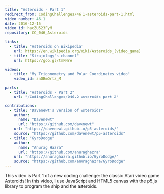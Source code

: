 ```yaml
---
title: "Asteroids - Part 1"
redirect_from: CodingChallenges/46.1-asteroids-part-1.html
video_number: 46.1
date: 2016-12-15
video_id: hacZU523FyM
repository: CC_046_Asteroids

links:
  - title: "Asteroids on Wikipedia"
    url: https://en.wikipedia.org/wiki/Asteroids_(video_game)
  - title: "Sirajology's channel"
    url: https://goo.gl/tmFNre

videos:
  - title: "My Trigonometry and Polar Coordinates video"
    video_id: znOBmOrtz_M

parts:
  - title: "Asteroids - Part 2"
    url: "/CodingChallenges/046.2-asteroids-part-2"

contributions:
  - title: "Davenewt's version of Asteroids"
    author:
      name: "Davenewt"
      url: "https://github.com/davenewt"
    url: "https://davenewt.github.io/p5-asteroids/"
    source: "https://github.com/davenewt/p5-asteroids"
  - title: "GyroDodge"
    author:
      name: "Anurag Hazra"
      url: "https://github.com/anuraghazra"
    url: "https://anuraghazra.github.io/GyroDodge/"
    source: "https://github.com/anuraghazra/GyroDodge"
---
```


This video is Part 1 of a new coding challenge: the classic Atari video game Asteroids!
In this video, I use JavaScript and HTML5 canvas with the p5.js library to program the ship and the asteroids.
